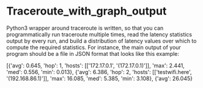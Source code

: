 # Traceroute_with_graph_output
Python3 wrapper around traceroute is written, so that you can programmatically run traceroute multiple times, read the latency statistics output by every run, and build a distribution of latency values over which to compute the required statistics.
For instance, the main output of your program should be a file in JSON format that looks like this example:

[{'avg': 0.645,
  'hop': 1,
  'hosts': [['172.17.0.1', '(172.17.0.1)']],
  'max': 2.441,
  'med': 0.556,
  'min': 0.013},
 {'avg': 6.386,
  'hop': 2,
  'hosts': [['testwifi.here', '(192.168.86.1)']],
  'max': 16.085,
  'med': 5.385,
  'min': 3.108},
 {'avg': 26.045}
